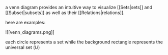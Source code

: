 a venn diagram provides an intuitive way to visualize [[Sets|sets]] and [[Subset|subsets]] as well as their [[Relations|relations]].

here are examples:

![[venn_diagrams.png]]

each circle represents a set while the background rectangle represents the universal set ($U$)
